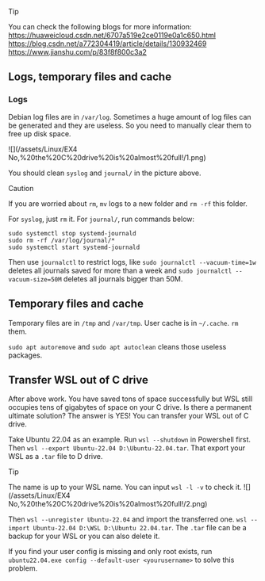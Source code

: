 >[!TIP]
>You can check the following blogs for more information:
>https://huaweicloud.csdn.net/6707a519e2ce0119e0a1c650.html
>https://blog.csdn.net/a772304419/article/details/130932469
>https://www.jianshu.com/p/83f8f800c3a2

## Logs, temporary files and cache
### Logs
Debian log files are in `/var/log`. Sometimes a huge amount of log files can be generated and they are useless. So you need to manually clear them to free up disk space.

![](/assets/Linux/EX4 No,%20the%20C%20drive%20is%20almost%20full!/1.png)

You should clean `syslog` and `journal/` in the picture above.

> [!CAUTION]
> If you are worried about `rm`, `mv` logs to a new folder and `rm -rf` this folder.

For `syslog`, just `rm` it. For `journal/`, run commands below:

```
sudo systemctl stop systemd-journald
sudo rm -rf /var/log/journal/*
sudo systemctl start systemd-journald
```

Then use `journalctl` to restrict logs, like  `sudo journalctl --vacuum-time=1w` deletes all journals saved for more than a week and `sudo journalctl --vacuum-size=50M` deletes all journals bigger than 50M.

## Temporary files and cache
Temporary files are in `/tmp` and `/var/tmp`. User cache is in  `~/.cache`. `rm` them.

`sudo apt autoremove` and `sudo apt autoclean` cleans those useless packages.

## Transfer WSL out of C drive
After above work. You have saved tons of space successfully but WSL still occupies tens of gigabytes of space on your C drive. Is there a permanent ultimate solution? The answer is YES! You can transfer your WSL out of C drive.

Take Ubuntu 22.04 as an example. Run `wsl --shutdown` in Powershell first. Then `wsl --export Ubuntu-22.04 D:\Ubuntu-22.04.tar`. That export your WSL as a `.tar` file to D drive.

> [!TIP]
> The name is up to your WSL name. You can input `wsl -l -v` to check it.
> ![](/assets/Linux/EX4 No,%20the%20C%20drive%20is%20almost%20full!/2.png)

Then `wsl --unregister Ubuntu-22.04` and import the transferred one. `wsl --import Ubuntu-22.04 D:\WSL D:\Ubuntu 22.04.tar`. The `.tar` file can be a backup for your WSL or you can also delete it.

If you find your user config is missing and only root exists, run `ubuntu22.04.exe config --default-user <yourusername>` to solve this problem.
